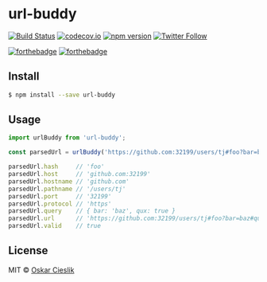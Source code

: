 # url-buddy

[![Build Status](https://travis-ci.org/oskarcieslik/url-buddy.svg?branch=master)](https://travis-ci.org/oskarcieslik/url-buddy)
[![codecov.io](https://codecov.io/github/oskarcieslik/url-buddy/coverage.svg?branch=master)](https://codecov.io/github/oskarcieslik/url-buddy?branch=master)
[![npm version](https://badge.fury.io/js/url-buddy.svg)](https://www.npmjs.com/package/url-buddy)
[![Twitter Follow](https://img.shields.io/twitter/follow/rpunkfu.svg?style=social)](https://twitter.com/rpunkfu)

[![forthebadge](http://forthebadge.com/images/badges/built-with-love.svg)](https://github.com/oskarcieslik/url-buddy) 
[![forthebadge](http://forthebadge.com/images/badges/gluten-free.svg)](https://github.com/oskarcieslik/url-buddy)

## Install

```bash
$ npm install --save url-buddy
```

## Usage

```js
import urlBuddy from 'url-buddy';

const parsedUrl = urlBuddy('https://github.com:32199/users/tj#foo?bar=baz#qux');

parsedUrl.hash     // 'foo'
parsedUrl.host     // 'github.com:32199'
parsedUrl.hostname // 'github.com'
parsedUrl.pathname // '/users/tj'
parsedUrl.port     // '32199'
parsedUrl.protocol // 'https'
parsedUrl.query    // { bar: 'baz', qux: true }
parsedUrl.url      // 'https://github.com:32199/users/tj#foo?bar=baz#qux'
parsedUrl.valid    // true
```

## License

MIT © [Oskar Cieslik](https://tldrlegal.com/license/mit-license)
